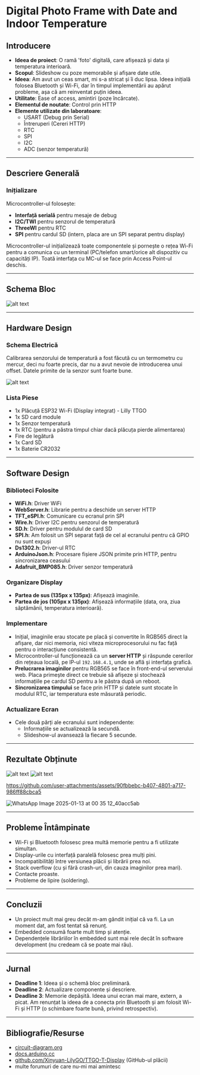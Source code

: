 # Digital Photo Frame with Date and Indoor Temperature

## Introducere
- **Ideea de proiect**: O ramă 'foto' digitală, care afișează și data și temperatura interioară.
- **Scopul**: Slideshow cu poze memorabile și afișare date utile.
- **Ideea**: Am avut un ceas smart, mi s-a stricat și îi duc lipsa. Ideea inițială folosea Bluetooth și Wi-Fi, dar în timpul implementării au apărut probleme, așa că am reinventat puțin ideea.
- **Utilitate**: Ease of access, amintiri (poze încărcate).
- **Elementul de noutate**: Control prin HTTP
- **Elemente utilizate din laboratoare**:
    - USART (Debug prin Serial)
    - Întreruperi (Cereri HTTP)
    - RTC
    - SPI
    - I2C
    - ADC (senzor temperatură)

---

## Descriere Generală
### Inițializare
Microcontroller-ul folosește:
- **Interfață serială** pentru mesaje de debug
- **I2C/TWI** pentru senzorul de temperatură
- **ThreeWI** pentru RTC
- **SPI** pentru cardul SD (intern, placa are un SPI separat pentru display)

Microcontroller-ul inițializează toate componentele și pornește o rețea Wi-Fi pentru a comunica cu un terminal (PC/telefon smart/orice alt dispozitiv cu capacități IP). Toată interfața cu MC-ul se face prin Access Point-ul deschis.

---

## Schema Bloc
![alt text](image.png)

---

## Hardware Design
### Schema Electrică

Calibrarea senzorului de temperatură a fost făcută cu un termometru cu mercur, deci nu foarte precis, dar nu a avut nevoie de introducerea unui offset. Datele primite de la senzor sunt foarte bune.

![alt text](image-1.png)

### Lista Piese
- 1x Plăcuță ESP32 Wi-Fi (Display integrat) - Lilly TTGO
- 1x SD card module
- 1x Senzor temperatură
- 1x RTC (pentru a păstra timpul chiar dacă plăcuța pierde alimentarea)
- Fire de legătură
- 1x Card SD
- 1x Baterie CR2032

---

## Software Design

### Biblioteci Folosite
- **WiFi.h**: Driver WiFi
- **WebServer.h**: Librarie pentru a deschide un server HTTP
- **TFT_eSPI.h**: Comunicare cu ecranul prin SPI
- **Wire.h**: Driver I2C pentru senzorul de temperatură
- **SD.h**: Driver pentru modulul de card SD
- **SPI.h**: Am folosit un SPI separat față de cel al ecranului pentru că GPIO nu sunt expuși
- **Ds1302.h**: Driver-ul RTC
- **ArduinoJson.h**: Procesare fișiere JSON primite prin HTTP, pentru sincronizarea ceasului
- **Adafruit_BMP085.h**: Driver senzor temperatură

### Organizare Display
- **Partea de sus (135px x 135px)**: Afișează imaginile.
- **Partea de jos (105px x 135px)**: Afișează informațiile (data, ora, ziua săptămânii, temperatura interioară).

### Implementare
- Inițial, imaginile erau stocate pe placă și convertite în RGB565 direct la afișare, dar nici memoria, nici viteza microprocesorului nu fac față pentru o interacțiune consistentă.
- Microcontroller-ul funcționează ca un **server HTTP** și răspunde cererilor din rețeaua locală, pe IP-ul `192.168.4.1`, unde se află și interfața grafică.
- **Prelucrarea imaginilor** pentru RGB565 se face în front-end-ul serverului web. Placa primește direct ce trebuie să afișeze și stochează informațiile pe cardul SD pentru a le păstra după un reboot.
- **Sincronizarea timpului** se face prin HTTP și datele sunt stocate în modulul RTC, iar temperatura este măsurată periodic.

### Actualizare Ecran
- Cele două părți ale ecranului sunt independente:
  - Informațiile se actualizează la secundă.
  - Slideshow-ul avansează la fiecare 5 secunde.

---

## Rezultate Obținute
![alt text](image-2.png)
![alt text](<WhatsApp Image 2025-01-13 at 00.19.03_e5dcb533.jpg>)

https://github.com/user-attachments/assets/90fbbebc-b407-4801-a717-986ff88cbca5

![WhatsApp Image 2025-01-13 at 00 35 12_40acc5ab](https://github.com/user-attachments/assets/30addc94-98d6-48f6-9d1a-7842bac439dd)

---

## Probleme Întâmpinate
- Wi-Fi și Bluetooth folosesc prea multă memorie pentru a fi utilizate simultan.
- Display-urile cu interfață paralelă folosesc prea mulți pini.
- Incompatibilități între versiunea plăcii și librării prea noi.
- Stack overflow (cu și fără crash-uri, din cauza imaginilor prea mari).
- Contacte proaste.
- Probleme de lipire (soldering).

---

## Concluzii
- Un proiect mult mai greu decât m-am gândit inițial că va fi. La un moment dat, am fost tentat să renunț.
- Embedded consumă foarte mult timp și atenție.
- Dependențele librăriilor în embedded sunt mai rele decât în software development (nu credeam că se poate mai rău).

---

## Jurnal
- **Deadline 1**: Ideea și o schemă bloc preliminară.
- **Deadline 2**: Actualizare componente și descriere.
- **Deadline 3**: Memorie depășită. Ideea unui ecran mai mare, extern, a picat. Am renunțat la ideea de a conecta prin Bluetooth și am folosit Wi-Fi și HTTP (o schimbare foarte bună, privind retrospectiv).

---

## Bibliografie/Resurse
- [circuit-diagram.org](https://circuit-diagram.org)
- [docs.arduino.cc](https://docs.arduino.cc)
- [github.com/Xinyuan-LilyGO/TTGO-T-Display](https://github.com/Xinyuan-LilyGO/TTGO-T-Display) (GitHub-ul plăcii)
- multe forumuri de care nu-mi mai amintesc
